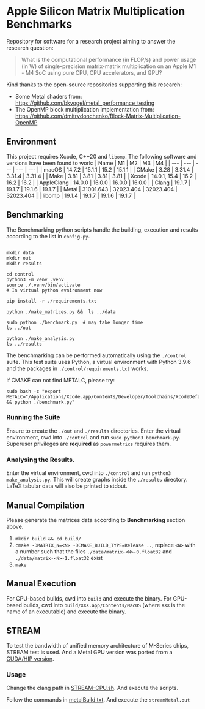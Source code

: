 # Apple Silicon Matrix Multiplication Benchmarks

Repository for software for a research project aiming to answer the research question:
> What is the computational performance (in FLOP/s) and power usage (in W) of single-precision matrix-matrix multiplication on an Apple M1 - M4 SoC using pure CPU, CPU accelerators, and GPU?

Kind thanks to the open-source repositories supporting this research:
* Some Metal shaders from: https://github.com/bkvogel/metal_performance_testing
* The OpenMP block multiplication implementation from: https://github.com/dmitrydonchenko/Block-Matrix-Multiplication-OpenMP

## Environment

This project requires Xcode, C++20 and `libomp`. The following software and versions have been found to work:
| Name | M1 | M2 | M3 | M4 |
| --- | --- | --- | --- | --- |
| macOS | 14.7.2    | 15.1.1    | 15.2      | 15.1.1 |
| CMake | 3.28      | 3.31.4    | 3.31.4    | 3.31.4 |
| Make  | 3.81      | 3.81      | 3.81      | 3.81   |
| Xcode | 14.0.1, 15.4    | 16.2      | 16.2      | 16.2  |
| AppleClang | 14.0.0    | 16.0.0    | 16.0.0 | 16.0.0 |
| Clang     |    19.1.7       |    19.1.7      |    19.1.6       |    19.1.7       |
| Metal | 31001.643 | 32023.404 | 32023.404 | 32023.404 |
| libomp | 19.1.4   | 19.1.7    | 19.1.6    | 19.1.7    |


## Benchmarking

The Benchmarking python scripts handle the building, execution and results according to the list in `config.py`.

``` shell

mkdir data
mkdir out
mkdir results

cd control 
python3 -m venv .venv
source ./.venv/bin/activate
# In virtual python evnironment now

pip install -r ./requirements.txt

python ./make_matrices.py &&  ls ../data

sudo python ./benchmark.py  # may take longer time
ls ../out

python ./make_analysis.py
ls ../results

```

The benchmarking can be performed automatically using the `./control` suite.
This test suite uses Python, a virtual environment with Python 3.9.6 and the packages in `./control/requirements.txt` works.

If CMAKE can not find METALC, please try:

``` shell
sudo bash -c "export METALC="/Applications/Xcode.app/Contents/Developer/Toolchains/XcodeDefault.xctoolchain/usr/bin/metal" && python ./benchmark.py"
```

### Running the Suite

Ensure to create the `./out` and `./results` directories.
Enter the virtual environment, cwd into `./control` and run `sudo python3 benchmark.py`. 
Superuser privileges are **required** as `powermetrics` requires them.

### Analysing the Results.

Enter the virtual environment, cwd into `./control` and run `python3 make_analysis.py`.
This will create graphs inside the `./results` directory.
LaTeX tabular data will also be printed to stdout.


## Manual Compilation

Please generate the matrices data according to **Benchmarking** section above.

1. `mkdir build && cd build/`
2. `cmake -DMATRIX_N=<N> -DCMAKE_BUILD_TYPE=Release ..`, replace `<N>` with a number such that the files `./data/matrix-<N>-0.float32` and `./data/matrix-<N>-1.float32` exist
3. `make`

## Manual Execution

For CPU-based builds, cwd into `build` and execute the binary.
For GPU-based builds, cwd into `build/XXX.app/Contents/MacOS` (where `XXX` is the name of an executable) and execute the binary.


## STREAM

To test the bandwidth of unified memory architecture of M-Series chips, STREAM test is used. And a Metal GPU version was ported from a [CUDA/HIP version](https://github.com/KTH-ScaLab/multi-gpu-comm/blob/master/tools/stream/stream_cpugpu.cpp). 

### Usage

Change the clang path in [STREAM-CPU.sh](./STREAM/STREAM-CPU.sh). And execute the scripts.

Follow the commands in [metalBuild.txt](./STREAM/metalBuild.txt). And execute the `streamMetal.out`

